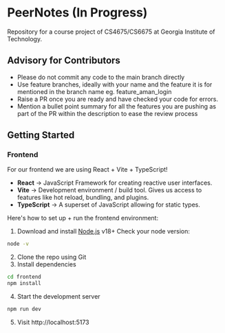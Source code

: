 # PeerNotes (In Progress)
Repository for a course project of CS4675/CS6675 at Georgia Institute of Technology.

## Advisory for Contributors
<ul>
  <li>Please do not commit any code to the main branch directly</li>
  <li>Use feature branches, ideally with your name and the feature it is for mentioned in the branch name eg. feature_aman_login</li>
  <li>Raise a PR once you are ready and have checked your code for errors.</li>
  <li>Mention a bullet point summary for all the features you are pushing as part of the PR within the description to ease the review process</li>
</ul>

## Getting Started

### Frontend
For our frontend we are using React + Vite + TypeScript!

- **React** -> JavaScript Framework for creating reactive user interfaces.
- **Vite** -> Development environment / build tool. Gives us access to features like hot reload, bundling, and plugins.
- **TypeScript** -> A superset of JavaScript allowing for static types.

Here's how to set up + run the frontend environment:
1. Download and install [Node.js](https://nodejs.org/en/download) v18+ 
Check your node version:
```sh
node -v
```
2. Clone the repo using Git
3. Install dependencies
```sh
cd frontend
npm install
```
4. Start the development server
```sh
npm run dev
```
5. Visit http://localhost:5173
